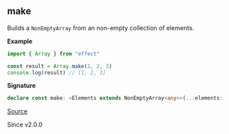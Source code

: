 ## make

Builds a `NonEmptyArray` from an non-empty collection of elements.

**Example**

```ts
import { Array } from "effect"

const result = Array.make(1, 2, 3)
console.log(result) // [1, 2, 3]
```

**Signature**

```ts
declare const make: <Elements extends NonEmptyArray<any>>(...elements: Elements) => NonEmptyArray<Elements[number]>
```

[Source](https://github.com/Effect-TS/effect/tree/main/packages/effect/src/Array.ts#L61)

Since v2.0.0